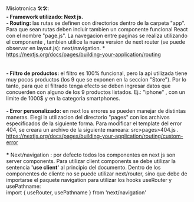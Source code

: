 Misiotronica 🛠🛠:
<br />
<strong>- Framework utilizado: Next js.</strong>
<br />
<strong>- Routing:</strong> las rutas se definen con directorios dentro de la carpeta "app". Para que sean rutas deben incluir tambien un componente funcional React con el nombre "page.js". La navegacion entre paginas se realiza utilizando el componente <Link />, tambien utilice la nueva version de next router (se puede observar en layout.js): next/navigation. *
<br />
 https://nextjs.org/docs/pages/building-your-application/routing  
<br />
<br />
<strong>- Filtro de productos:</strong> el filtro es 100% funcional, pero la api utilizada tiene muy pocos productos (los 9 que se exponen en la seccion "Store"). Por lo tanto, para que el filtrado tenga efecto se deben ingresar datos que concuerden con alguno de los 9 productos listados. Ej.: "iphone" , con un limite de 1000$ y en la categoria smartphones.
<br />
<br />
<strong>- Error personalizado:</strong> en next los errores se pueden manejar de distintas maneras. Elegi la utilizacion del directorio "pages" con los archivos especificados de la siguiente forma. Para modificar el template del error 404, se creara un archivo de la siguiente maneara:  src>pages>404.js .
<br />
https://nextjs.org/docs/pages/building-your-application/routing/custom-error
<br />
<br />
<strong>*</strong> Next/navigation : por defecto todos los componentes en next js son server components. Para utilizar client components se debe utilizar la sentencia <strong>'use client'</strong> al principio del documento. Dentro de los componentes de cliente no se puede utilizar next/router, sino que debe de importarse el paquete navigation para utilizar los hooks useRouter y usePathname:
<br>
import { useRouter, usePathname } from 'next/navigation'